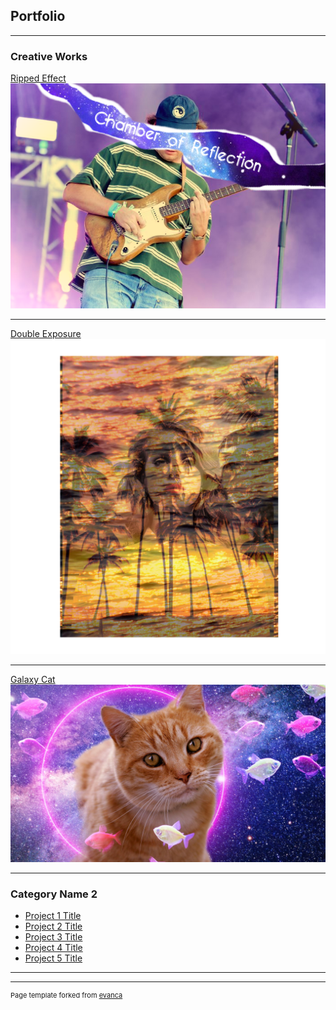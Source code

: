 ## Portfolio

---

### Creative Works

[Ripped Effect](/sample_page)
<img src="images/66618117_DATEBOOK_popquiz0505-700x500.png?raw=true"/>

---
[Double Exposure](/pdf/sample_presentation.pdf)
<img src="images/lana-del-rey-attends-the-60th-annual-grammy-awards-at-madison-square-garden-on-january-28-2018-in-new-york-city-photo-by-dimitrios-kambouris_getty-images-for-naras-square.png?raw=true"/>

---
[Galaxy Cat](http://example.com/)
<img src="images/galaxy cat.jpg?raw=true"/>

---

### Category Name 2

- [Project 1 Title](http://example.com/)
- [Project 2 Title](http://example.com/)
- [Project 3 Title](http://example.com/)
- [Project 4 Title](http://example.com/)
- [Project 5 Title](http://example.com/)

---




---
<p style="font-size:11px">Page template forked from <a href="https://github.com/evanca/quick-portfolio">evanca</a></p>
<!-- Remove above link if you don't want to attibute -->
